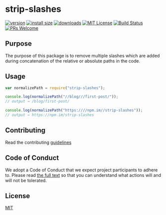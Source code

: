 # strip-slashes

[![version][version-badge]][package]
[![install size][bundle-badge]][packagephobia]
[![downloads][downloads-badge]][npmstats]
[![MIT License][license-badge]][license]
[![Build Status][ci-badge]][gh-actions]
[![PRs Welcome][prs-badge]][prs]

## Purpose

The purpose of this package is to remove multiple slashes which are added during concatenation of the relative or absolute paths in the code.

## Usage

```javascript
var normalizePath = require("strip-slashes");

console.log(normalizePath("//blog///first-post/"));
// output → /blog/first-post/

console.log(normalizePath("https:////npm.im//strip-slashes"));
// output → https://npm.im/strip-slashes
```

## Contributing

Read the contributing [guidelines](https://github.com/VarunDevPro/npm-strip-slashes/blob/master/.github/CONTRIBUTING.md)

## Code of Conduct

We adopt a Code of Conduct that we expect project participants to adhere to. Please read [the full text](https://github.com/VarunDevPro/npm-strip-slashes/blob/master/.github/CODE_OF_CONDUCT.md) so that you can understand what actions will and will not be tolerated.

## License

[MIT][license]

<!-- [license]: http://opensource.org/licenses/MIT -->

[ci-badge]: https://github.com/varundevpro/npm-strip-slashes/workflows/CI/badge.svg?branch=master
[downloads-badge]: https://img.shields.io/npm/dm/strip-slashes.svg?style=flat-square
[npmstats]: http://npm-stat.com/charts.html?package=strip-slashes
[license-badge]: https://img.shields.io/npm/l/strip-slashes.svg?style=flat-square
[license]: https://github.com/VarunDevPro/npm-strip-slashes/blob/master/LICENSE
[bundle-badge]: https://packagephobia.now.sh/badge?p=strip-slashes
[packagephobia]: https://packagephobia.now.sh/result?p=strip-slashes
[gh-actions]: https://github.com/VarunDevPro/npm-strip-slashes/actions
[version-badge]: https://img.shields.io/npm/v/strip-slashes.svg?style=flat-square
[package]: http://npm.im/strip-slashes
[prs-badge]: https://img.shields.io/badge/PRs-welcome-brightgreen.svg?style=flat-square
[prs]: http://makeapullrequest.com
